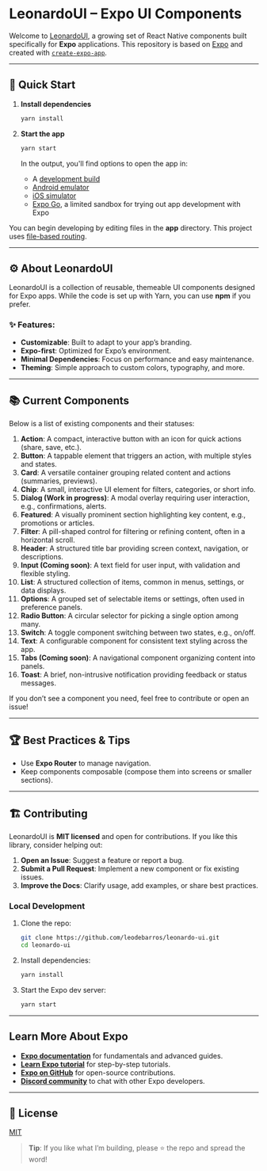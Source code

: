 # LeonardoUI – Expo UI Components

Welcome to [LeonardoUI](https://github.com/leodebarros/leonardo-ui), a growing set of React Native components built specifically for **Expo** applications. This repository is based on [Expo](https://expo.dev) and created with [`create-expo-app`](https://www.npmjs.com/package/create-expo-app).

---

## 🚀 Quick Start

1. **Install dependencies**

   ```bash
   yarn install
   ```

2. **Start the app**

   ```bash
   yarn start
   ```

   In the output, you'll find options to open the app in:
   - A [development build](https://docs.expo.dev/develop/development-builds/introduction/)
   - [Android emulator](https://docs.expo.dev/workflow/android-studio-emulator/)
   - [iOS simulator](https://docs.expo.dev/workflow/ios-simulator/)
   - [Expo Go](https://expo.dev/go), a limited sandbox for trying out app development with Expo

You can begin developing by editing files in the **app** directory. This project uses [file-based routing](https://docs.expo.dev/router/introduction).

---

## ⚙️ About LeonardoUI

LeonardoUI is a collection of reusable, themeable UI components designed for Expo apps. While the code is set up with Yarn, you can use **npm** if you prefer.

### ✨ Features:
- **Customizable**: Built to adapt to your app’s branding.
- **Expo-first**: Optimized for Expo’s environment.
- **Minimal Dependencies**: Focus on performance and easy maintenance.
- **Theming**: Simple approach to custom colors, typography, and more.

---

## 📚 Current Components

Below is a list of existing components and their statuses:

1. **Action**: A compact, interactive button with an icon for quick actions (share, save, etc.).
2. **Button**: A tappable element that triggers an action, with multiple styles and states.
3. **Card**: A versatile container grouping related content and actions (summaries, previews).
4. **Chip**: A small, interactive UI element for filters, categories, or short info.
5. **Dialog (Work in progress)**: A modal overlay requiring user interaction, e.g., confirmations, alerts.
6. **Featured**: A visually prominent section highlighting key content, e.g., promotions or articles.
7. **Filter**: A pill-shaped control for filtering or refining content, often in a horizontal scroll.
8. **Header**: A structured title bar providing screen context, navigation, or descriptions.
9. **Input (Coming soon)**: A text field for user input, with validation and flexible styling.
10. **List**: A structured collection of items, common in menus, settings, or data displays.
11. **Options**: A grouped set of selectable items or settings, often used in preference panels.
12. **Radio Button**: A circular selector for picking a single option among many.
13. **Switch**: A toggle component switching between two states, e.g., on/off.
14. **Text**: A configurable component for consistent text styling across the app.
15. **Tabs (Coming soon)**: A navigational component organizing content into panels.
16. **Toast**: A brief, non-intrusive notification providing feedback or status messages.

If you don’t see a component you need, feel free to contribute or open an issue!

---

## 🏆 Best Practices & Tips

- Use **Expo Router** to manage navigation.
- Keep components composable (compose them into screens or smaller sections).

---

## 🏗️ Contributing

LeonardoUI is **MIT licensed** and open for contributions. If you like this library, consider helping out:

1. **Open an Issue**: Suggest a feature or report a bug.
2. **Submit a Pull Request**: Implement a new component or fix existing issues.
3. **Improve the Docs**: Clarify usage, add examples, or share best practices.

### Local Development

1. Clone the repo:
   ```bash
   git clone https://github.com/leodebarros/leonardo-ui.git
   cd leonardo-ui
   ```
2. Install dependencies:
   ```bash
   yarn install
   ```
3. Start the Expo dev server:
   ```bash
   yarn start
   ```

---

## Learn More About Expo

- **[Expo documentation](https://docs.expo.dev/)** for fundamentals and advanced guides.
- **[Learn Expo tutorial](https://docs.expo.dev/tutorial/introduction/)** for step-by-step tutorials.
- **[Expo on GitHub](https://github.com/expo/expo)** for open-source contributions.
- **[Discord community](https://chat.expo.dev)** to chat with other Expo developers.

---

## 🎉 License

[MIT](https://github.com/leodebarros/leonardo-ui/blob/main/LICENSE)

> **Tip**: If you like what I’m building, please ⭐ the repo and spread the word!

